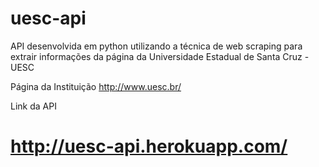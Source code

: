 # uesc-api
API desenvolvida em python utilizando a técnica de web scraping para extrair informações da página da Universidade Estadual de Santa Cruz - UESC

Página da Instituição
http://www.uesc.br/

Link da API
# http://uesc-api.herokuapp.com/
